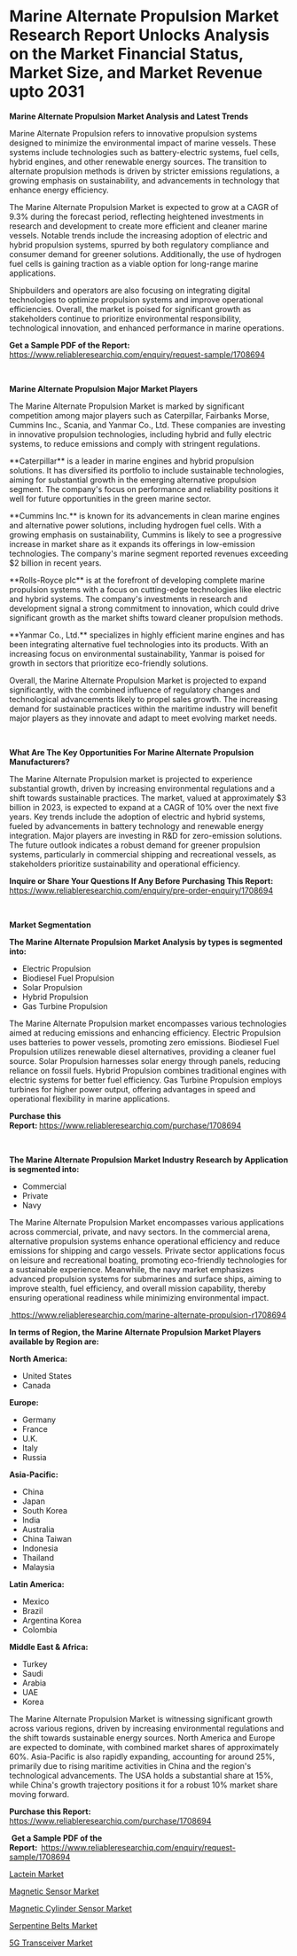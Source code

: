 <p><h1>Marine Alternate Propulsion Market Research Report Unlocks Analysis on the Market Financial Status, Market Size, and Market Revenue upto 2031</h1></p><p><strong>Marine Alternate Propulsion Market Analysis and Latest Trends</strong></p>
<p><p>Marine Alternate Propulsion refers to innovative propulsion systems designed to minimize the environmental impact of marine vessels. These systems include technologies such as battery-electric systems, fuel cells, hybrid engines, and other renewable energy sources. The transition to alternate propulsion methods is driven by stricter emissions regulations, a growing emphasis on sustainability, and advancements in technology that enhance energy efficiency.</p><p>The Marine Alternate Propulsion Market is expected to grow at a CAGR of 9.3% during the forecast period, reflecting heightened investments in research and development to create more efficient and cleaner marine vessels. Notable trends include the increasing adoption of electric and hybrid propulsion systems, spurred by both regulatory compliance and consumer demand for greener solutions. Additionally, the use of hydrogen fuel cells is gaining traction as a viable option for long-range marine applications.</p><p>Shipbuilders and operators are also focusing on integrating digital technologies to optimize propulsion systems and improve operational efficiencies. Overall, the market is poised for significant growth as stakeholders continue to prioritize environmental responsibility, technological innovation, and enhanced performance in marine operations.</p></p>
<p><strong>Get a Sample PDF of the Report:&nbsp;</strong> <a href="https://www.reliableresearchiq.com/enquiry/request-sample/1708694?utm_campaign=1787&utm_medium=2&utm_source=Github&utm_content=ia&utm_term=21102024&utm_id=marine-alternate-propulsion">https://www.reliableresearchiq.com/enquiry/request-sample/1708694</a></p>
<p>&nbsp;</p>
<p><strong>Marine Alternate Propulsion Major Market Players</strong></p>
<p><p>The Marine Alternate Propulsion Market is marked by significant competition among major players such as Caterpillar, Fairbanks Morse, Cummins Inc., Scania, and Yanmar Co., Ltd. These companies are investing in innovative propulsion technologies, including hybrid and fully electric systems, to reduce emissions and comply with stringent regulations.</p><p>**Caterpillar** is a leader in marine engines and hybrid propulsion solutions. It has diversified its portfolio to include sustainable technologies, aiming for substantial growth in the emerging alternative propulsion segment. The company's focus on performance and reliability positions it well for future opportunities in the green marine sector.</p><p>**Cummins Inc.** is known for its advancements in clean marine engines and alternative power solutions, including hydrogen fuel cells. With a growing emphasis on sustainability, Cummins is likely to see a progressive increase in market share as it expands its offerings in low-emission technologies. The company's marine segment reported revenues exceeding $2 billion in recent years.</p><p>**Rolls-Royce plc** is at the forefront of developing complete marine propulsion systems with a focus on cutting-edge technologies like electric and hybrid systems. The company's investments in research and development signal a strong commitment to innovation, which could drive significant growth as the market shifts toward cleaner propulsion methods.</p><p>**Yanmar Co., Ltd.** specializes in highly efficient marine engines and has been integrating alternative fuel technologies into its products. With an increasing focus on environmental sustainability, Yanmar is poised for growth in sectors that prioritize eco-friendly solutions.</p><p>Overall, the Marine Alternate Propulsion Market is projected to expand significantly, with the combined influence of regulatory changes and technological advancements likely to propel sales growth. The increasing demand for sustainable practices within the maritime industry will benefit major players as they innovate and adapt to meet evolving market needs.</p></p>
<p>&nbsp;</p>
<p><strong>What Are The Key Opportunities For Marine Alternate Propulsion Manufacturers?</strong></p>
<p><p>The Marine Alternate Propulsion market is projected to experience substantial growth, driven by increasing environmental regulations and a shift towards sustainable practices. The market, valued at approximately $3 billion in 2023, is expected to expand at a CAGR of 10% over the next five years. Key trends include the adoption of electric and hybrid systems, fueled by advancements in battery technology and renewable energy integration. Major players are investing in R&D for zero-emission solutions. The future outlook indicates a robust demand for greener propulsion systems, particularly in commercial shipping and recreational vessels, as stakeholders prioritize sustainability and operational efficiency.</p></p>
<p><strong>Inquire or Share Your Questions If Any Before Purchasing This Report:</strong> <a href="https://www.reliableresearchiq.com/enquiry/pre-order-enquiry/1708694?utm_campaign=1787&utm_medium=2&utm_source=Github&utm_content=ia&utm_term=21102024&utm_id=marine-alternate-propulsion">https://www.reliableresearchiq.com/enquiry/pre-order-enquiry/1708694</a></p>
<p>&nbsp;</p>
<p><strong>Market Segmentation</strong></p>
<p><strong>The Marine Alternate Propulsion Market Analysis by types is segmented into:</strong></p>
<p><ul><li>Electric Propulsion</li><li>Biodiesel Fuel Propulsion</li><li>Solar Propulsion</li><li>Hybrid Propulsion</li><li>Gas Turbine Propulsion</li></ul></p>
<p><p>The Marine Alternate Propulsion market encompasses various technologies aimed at reducing emissions and enhancing efficiency. Electric Propulsion uses batteries to power vessels, promoting zero emissions. Biodiesel Fuel Propulsion utilizes renewable diesel alternatives, providing a cleaner fuel source. Solar Propulsion harnesses solar energy through panels, reducing reliance on fossil fuels. Hybrid Propulsion combines traditional engines with electric systems for better fuel efficiency. Gas Turbine Propulsion employs turbines for higher power output, offering advantages in speed and operational flexibility in marine applications.</p></p>
<p><strong>Purchase this Report:&nbsp;</strong><a href="https://www.reliableresearchiq.com/purchase/1708694?utm_campaign=1787&utm_medium=2&utm_source=Github&utm_content=ia&utm_term=21102024&utm_id=marine-alternate-propulsion">https://www.reliableresearchiq.com/purchase/1708694</a></p>
<p>&nbsp;</p>
<p><strong>The Marine Alternate Propulsion Market Industry Research by Application is segmented into:</strong></p>
<p><ul><li>Commercial</li><li>Private</li><li>Navy</li></ul></p>
<p><p>The Marine Alternate Propulsion Market encompasses various applications across commercial, private, and navy sectors. In the commercial arena, alternative propulsion systems enhance operational efficiency and reduce emissions for shipping and cargo vessels. Private sector applications focus on leisure and recreational boating, promoting eco-friendly technologies for a sustainable experience. Meanwhile, the navy market emphasizes advanced propulsion systems for submarines and surface ships, aiming to improve stealth, fuel efficiency, and overall mission capability, thereby ensuring operational readiness while minimizing environmental impact.</p></p>
<p><a href="https://www.reliableresearchiq.com/marine-alternate-propulsion-r1708694?utm_campaign=1787&utm_medium=2&utm_source=Github&utm_content=ia&utm_term=21102024&utm_id=marine-alternate-propulsion">&nbsp;https://www.reliableresearchiq.com/marine-alternate-propulsion-r1708694</a></p>
<p><strong>In terms of Region, the Marine Alternate Propulsion Market Players available by Region are:</strong></p>
<p>
    <p> <strong> North America: </strong>
        <ul>
            <li>United States</li>
            <li>Canada</li>
        </ul>
        </p> 
    <p> <strong> Europe: </strong>
        <ul>
            <li>Germany</li>
            <li>France</li>
            <li>U.K.</li>
            <li>Italy</li>
            <li>Russia</li>
        </ul>
        </p> 
    <p> <strong> Asia-Pacific: </strong>
        <ul>
            <li>China</li>
            <li>Japan</li>
            <li>South Korea</li>
            <li>India</li>
            <li>Australia</li>
            <li>China Taiwan</li>
            <li>Indonesia</li>
            <li>Thailand</li>
            <li>Malaysia</li>
        </ul>
        </p> 
    <p> <strong> Latin America: </strong>
        <ul>
            <li>Mexico</li>
            <li>Brazil</li>
            <li>Argentina Korea</li>
            <li>Colombia</li>
        </ul>
        </p> 
    <p> <strong> Middle East & Africa: </strong>
        <ul>
            <li>Turkey</li>
            <li>Saudi</li>
            <li>Arabia</li>
            <li>UAE</li>
            <li>Korea</li>
        </ul>
    </p>
    </p>
<p><p>The Marine Alternate Propulsion Market is witnessing significant growth across various regions, driven by increasing environmental regulations and the shift towards sustainable energy sources. North America and Europe are expected to dominate, with combined market shares of approximately 60%. Asia-Pacific is also rapidly expanding, accounting for around 25%, primarily due to rising maritime activities in China and the region's technological advancements. The USA holds a substantial share at 15%, while China's growth trajectory positions it for a robust 10% market share moving forward.</p></p>
<p><strong>Purchase this Report: </strong><a href="https://www.reliableresearchiq.com/purchase/1708694?utm_campaign=1787&utm_medium=2&utm_source=Github&utm_content=ia&utm_term=21102024&utm_id=marine-alternate-propulsion">https://www.reliableresearchiq.com/purchase/1708694</a></p>
<p>&nbsp;<strong>Get a Sample PDF of the Report:&nbsp;&nbsp;</strong><a href="https://www.reliableresearchiq.com/enquiry/request-sample/1708694?utm_campaign=1787&utm_medium=2&utm_source=Github&utm_content=ia&utm_term=21102024&utm_id=marine-alternate-propulsion">https://www.reliableresearchiq.com/enquiry/request-sample/1708694</a></p>
<p><strong></strong></p>
<p><p><a href="https://www.linkedin.com/pulse/future-lactein-market-global-forecast-trends-2024-2031-8sphf?utm_campaign=1787&utm_medium=2&utm_source=Github&utm_content=ia&utm_term=21102024&utm_id=marine-alternate-propulsion">Lactein Market</a></p><p><a href="https://www.linkedin.com/pulse/magnetic-sensor-market-innovations-trends-comprehensive-study-c03zf?utm_campaign=1787&utm_medium=2&utm_source=Github&utm_content=ia&utm_term=21102024&utm_id=marine-alternate-propulsion">Magnetic Sensor Market</a></p><p><a href="https://www.linkedin.com/pulse/magnetic-cylinder-sensor-market-size-share-competitive-landscape-ampwf?utm_campaign=1787&utm_medium=2&utm_source=Github&utm_content=ia&utm_term=21102024&utm_id=marine-alternate-propulsion">Magnetic Cylinder Sensor Market</a></p><p><a href="https://www.linkedin.com/pulse/serpentine-belts-market-emerging-trends-future-prospects-k7mbf?utm_campaign=1787&utm_medium=2&utm_source=Github&utm_content=ia&utm_term=21102024&utm_id=marine-alternate-propulsion">Serpentine Belts Market</a></p><p><a href="https://www.linkedin.com/pulse/5g-transceiver-market-size-type-product-global-industry-analysis-rmqze?utm_campaign=1787&utm_medium=2&utm_source=Github&utm_content=ia&utm_term=21102024&utm_id=marine-alternate-propulsion">5G Transceiver Market</a></p></p>
